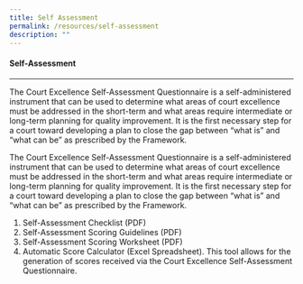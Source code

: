 ```yaml
---
title: Self Assessment
permalink: /resources/self-assessment
description: ""
---
```

#### **Self-Assessment**
---

The Court Excellence Self-Assessment Questionnaire is a self-administered instrument that can be used to determine what areas of court excellence must be addressed in the short-term and what areas require intermediate or long-term planning for quality improvement. It is the first necessary step for a court toward developing a plan to close the gap between “what is” and “what can be” as prescribed by the Framework. 

The Court Excellence Self-Assessment Questionnaire is a self-administered instrument that can be used to determine what areas of court excellence must be addressed in the short-term and what areas require intermediate or long-term planning for quality improvement. It is the first necessary step for a court toward developing a plan to close the gap between “what is” and “what can be” as prescribed by the Framework. 

1. Self-Assessment Checklist (PDF)
2. Self-Assessment Scoring Guidelines (PDF)
3. Self-Assessment Scoring Worksheet (PDF)
4. Automatic Score Calculator (Excel Spreadsheet).
This tool allows for the generation of scores received via the Court Excellence Self-Assessment Questionnaire.